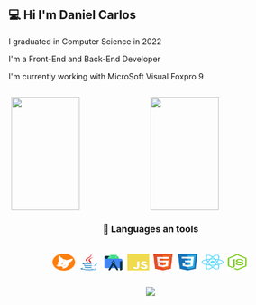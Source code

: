 ## 💻 Hi I'm Daniel Carlos 

I graduated in Computer Science in 2022

I'm a Front-End and Back-End Developer

I'm currently working with MicroSoft Visual Foxpro 9

##
<div style="display:flex; flex-direction: row; justify-content: center; align-items: center">
	<img height="200em" width="49%" src="https://github-readme-stats-one-bice.vercel.app/api?username=danielcarlos231&show_icons=true&theme=radical&include_all_commits=true&count_private=true&role=OWNER,ORGANIZATION_MEMBER,COLLABORATOR"/>
	<img height="200em" width="49%" src="https://github-readme-stats-one-bice.vercel.app/api/top-langs/?username=danielcarlos231&langs_count=10&layout=compact&theme=radical&role=OWNER,ORGANIZATION_MEMBER,COLLABORATOR"/>
</div>
	  
<div align="center"> 
	<h3>🧰 Languages an tools</h3>	
	<div align="center" style="display: inline_block"><br>
	  <img align="center" alt="Daniel-FoxPro" height="30" width="40" src="https://github.com/DanielCarlos231/DanielCarlos231/blob/main/Icons/FoxPro.svg">
	  <img align="center" alt="Daniel-Java" height="30" width="40" src="https://github.com/DanielCarlos231/DanielCarlos231/blob/main/Icons/java-original.svg">
	  <img align="center" alt="Daniel-androidstudio" height="30" width="40" src="https://github.com/DanielCarlos231/DanielCarlos231/blob/main/Icons/androidstudio-original.svg"> 
	  <img align="center" alt="Daniel-JavaScript" height="30" width="40" src="https://github.com/DanielCarlos231/DanielCarlos231/blob/main/Icons/javascript.svg">
	  <img align="center" alt="Daniel-HTML5" height="30" width="40" src="https://github.com/DanielCarlos231/DanielCarlos231/blob/main/Icons/html5.svg">
	  <img align="center" alt="Daniel-Css3" height="30" width="40" src="https://github.com/DanielCarlos231/DanielCarlos231/blob/main/Icons/css3-original.svg">
	  <img align="center" alt="Daniel-React-Native" height="30" width="40" src="https://github.com/DanielCarlos231/DanielCarlos231/blob/main/Icons/react-native.svg">
	  <img align="center" alt="Daniel-NodeJs" height="30" width="40" src="https://github.com/DanielCarlos231/DanielCarlos231/blob/main/Icons/nodeJs.svg">
	 </div>
</div>

<b></b>
##

<b></b>	
<!-- Visitor Caount --> 
<!-- style 01 -->   	   
<div align="center">
  <a href="https://visitorbadge.io/status?path=DanielCarlos231"><img src="https://api.visitorbadge.io/api/visitors?path=DanielCarlos231&label=Visitors%20Count&countColor=%23263759" /></a>  
</div>
	
<!---	  
style 02 
<div align="center">
  <h2>Visitor count</h2>
  <img src="https://profile-counter.glitch.me/DanielCarlos231/count.svg" />
</div>
--->  
